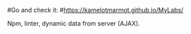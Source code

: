 #Go and check it:
#https://kamelotmarmot.github.io/MyLabs/

Npm, linter, dynamic data from server (AJAX).
